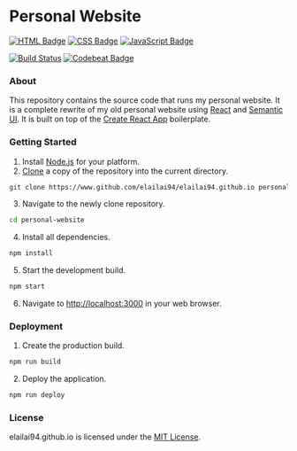 # Personal Website
[![HTML Badge](http://forthebadge.com/images/badges/uses-html.svg)](http://forthebadge.com)
[![CSS Badge](http://forthebadge.com/images/badges/uses-css.svg)](http://forthebadge.com)
[![JavaScript Badge](http://forthebadge.com/images/badges/uses-js.svg)](http://forthebadge.com)

[![Build Status](https://travis-ci.org/elailai94/elailai94.github.io.svg?branch=master)](https://travis-ci.org/elailai94/elailai94.github.io)
[![Codebeat Badge](https://codebeat.co/badges/dda14dd0-2019-4a28-b0f7-67a757d39788)](https://codebeat.co/projects/github-com-elailai94-elailai94-github-io-master)

### About
This repository contains the source code that runs my personal website. It is a complete rewrite of my old personal website using [React](https://facebook.github.io/react/) and [Semantic UI](https://www.semantic-ui.com/). It is built on top of the [Create React App](https://github.com/facebookincubator/create-react-app) boilerplate.

### Getting Started
1. Install [Node.js](https://www.nodejs.org/en/) for your platform.
2. [Clone](https://help.github.com/articles/cloning-a-repository/) a copy of the repository into the current directory.
```Bash
git clone https://www.github.com/elailai94/elailai94.github.io personal-website
```
3. Navigate to the newly clone repository.
```Bash
cd personal-website
```
4. Install all dependencies.
```Bash
npm install
```
5. Start the development build.
```Bash
npm start
```
6. Navigate to [http://localhost:3000](http://localhost:3000) in your web browser.

### Deployment
1. Create the production build.
```Bash
npm run build
```
2. Deploy the application.
```Bash
npm run deploy
```

### License
elailai94.github.io is licensed under the [MIT License](https://github.com/elailai94/elailai94.github.io/blob/master/LICENSE.md).